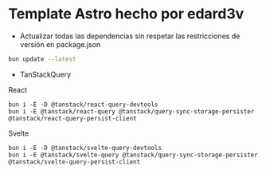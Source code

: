 # Template Astro hecho por edard3v

- Actualizar todas las dependencias sin respetar las restricciones de versión en package.json

```bash
bun update --latest
```

- TanStackQuery

React

```
bun i -E -D @tanstack/react-query-devtools
bun i -E @tanstack/react-query @tanstack/query-sync-storage-persister @tanstack/react-query-persist-client
```

Svelte

```
bun i -E -D @tanstack/svelte-query-devtools
bun i -E @tanstack/svelte-query @tanstack/query-sync-storage-persister @tanstack/svelte-query-persist-client
```
